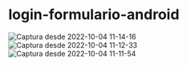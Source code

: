 # login-formulario-android
![Captura desde 2022-10-04 11-14-16](https://user-images.githubusercontent.com/64582708/193871669-71eb8800-03a2-43c2-ad04-8f6cc3c5ef03.png)
![Captura desde 2022-10-04 11-12-33](https://user-images.githubusercontent.com/64582708/193871670-8fd4a5a4-fc5b-4f16-910a-1f02dbe988ba.png)
![Captura desde 2022-10-04 11-11-54](https://user-images.githubusercontent.com/64582708/193871673-d8e58477-b67c-44ef-92ea-8fc97e695335.png)



